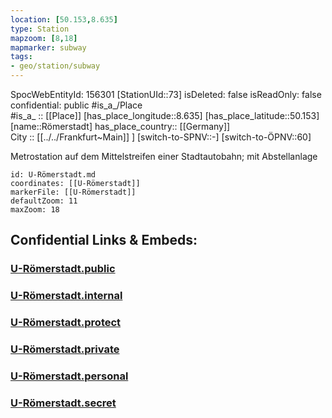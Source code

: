 ```yaml
---
location: [50.153,8.635] 
type: Station 
mapzoom: [8,18] 
mapmarker: subway 
tags:
- geo/station/subway
---
```

SpocWebEntityId: 156301
[StationUId::73] 
isDeleted: false
isReadOnly: false
confidential: public
#is_a_/Place  
#is_a_ :: [[Place]] 
[has_place_longitude::8.635] 
[has_place_latitude::50.153] 
[name::Römerstadt] 
has_place_country:: [[Germany]]  
City :: [[../../Frankfurt~Main]] ] 
[switch-to-SPNV::-] 
[switch-to-ÖPNV::60] 

Metrostation auf dem Mittelstreifen einer Stadtautobahn; mit Abstellanlage

```leaflet
id: U-Römerstadt.md
coordinates: [[U-Römerstadt]] 
markerFile: [[U-Römerstadt]] 
defaultZoom: 11 
maxZoom: 18
```


## Confidential Links & Embeds: 

### [U-Römerstadt.public](/_public/\Earth\Continent\Europe\Europe~Central\Germany\Germany~West\Hessen\counties~Hessen\Frankfurt~Main\Stations-FFM~UU-Römerstadt.public.md) 

### [U-Römerstadt.internal](/_internal/\Earth\Continent\Europe\Europe~Central\Germany\Germany~West\Hessen\counties~Hessen\Frankfurt~Main\Stations-FFM~UU-Römerstadt.internal.md) 

### [U-Römerstadt.protect](/_protect/\Earth\Continent\Europe\Europe~Central\Germany\Germany~West\Hessen\counties~Hessen\Frankfurt~Main\Stations-FFM~UU-Römerstadt.protect.md) 

### [U-Römerstadt.private](/_private/\Earth\Continent\Europe\Europe~Central\Germany\Germany~West\Hessen\counties~Hessen\Frankfurt~Main\Stations-FFM~UU-Römerstadt.private.md) 

### [U-Römerstadt.personal](/_personal/\Earth\Continent\Europe\Europe~Central\Germany\Germany~West\Hessen\counties~Hessen\Frankfurt~Main\Stations-FFM~UU-Römerstadt.personal.md) 

### [U-Römerstadt.secret](/_secret/\Earth\Continent\Europe\Europe~Central\Germany\Germany~West\Hessen\counties~Hessen\Frankfurt~Main\Stations-FFM~UU-Römerstadt.secret.md)

